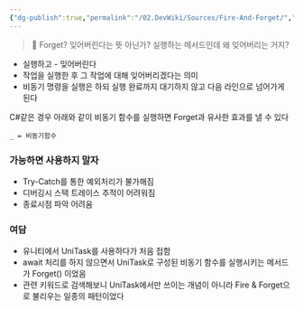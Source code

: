 ```yaml
---
{"dg-publish":true,"permalink":"/02.DevWiki/Sources/Fire-And-Forget/","tags":["dg-publish"],"noteIcon":"","updated":"2025-08-02T11:14:41.000+09:00"}
---
```


> 🤔 Forget? 잊어버린다는 뜻 아닌가? 실행하는 메서드인데 왜 잊어버리는 거지?

- 실행하고 - 잊어버린다
- 작업을 실행한 후 그 작업에 대해 잊어버리겠다는 의미
- 비동기 명령을 실행은 하되 실행 완료까지 대기하지 않고 다음 라인으로 넘어가게 된다

C#같은 경우 아래와 같이 비동기 함수를 실행하면 Forget과 유사한 효과를 낼 수 있다

```
_ = 비동기함수

```

### 가능하면 사용하지 말자
* Try-Catch를 통한 예외처리가 불가해짐
* 디버깅시 스택 트레이스 추적이 어려워짐
* 종료시점 파악 어려움

### 여담
- 유니티에서 UniTask를 사용하다가 처음 접함
- await 처리를 하지 않으면서 UniTask로 구성된 비동기 함수를 실행시키는 메서드가 Forget() 이었음
- 관련 키워드로 검색해보니 UniTask에서만 쓰이는 개념이 아니라 Fire & Forget으로 불리우는 일종의 패턴이었다